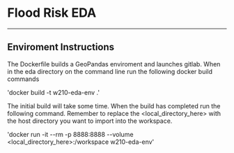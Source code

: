 # Flood Risk EDA
---

## Enviroment Instructions

The Dockerfile builds a GeoPandas enviroment and launches gitlab. When in the eda directory on the command line
run the following docker build commands

'docker build -t w210-eda-env .'

The initial build will take some time. When the build has completed run the following command. Remember to
replace the <local_directory_here> with the host directory you want to import into the workspace.

'docker run -it --rm -p 8888:8888 --volume <local_directory_here>:/workspace w210-eda-env'
